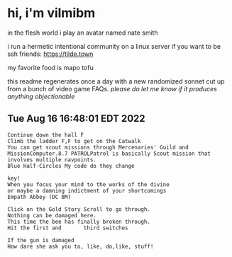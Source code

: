 # hi, i'm vilmibm

in the flesh world i play an avatar named nate smith

i run a hermetic intentional community on a linux server if you want to be ssh friends: https://tilde.town

my favorite food is mapo tofu

this readme regenerates once a day with a new randomized sonnet cut up from a bunch of video game FAQs.
_please do let me know if it produces anything objectionable_

## Tue Aug 16 16:48:01 EDT 2022

    Continue down the hall F
    Climb the ladder F,F to get on the Catwalk
    You can get scout missions through Mercenaries' Guild and MissionComputer.8.7 PATROLPatrol is basically Scout mission that involves multiple navpoints.
    Blue Half-Circles My code do they change
    
    key!
    When you focus your mind to the works of the divine
    or maybe a damning indictment of your shortcomings
    Empath Abbey (DC BM)
    
    Click on the Gold Story Scroll to go through.
    Nothing can be damaged here.
    This time the bee has finally broken through.
    Hit the first and 		third switches
    
    If the gun is damaged
    How dare she ask you to, like, do,like, stuff!
